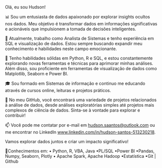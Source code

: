 Olá, eu sou Hudson!

📊 Sou um entusiasta de dados apaixonado por explorar insights ocultos nos dados. Meu objetivo é transformar dados em informações significativas e acionáveis que impulsionem a tomada de decisões inteligentes.

💼 Atualmente, trabalho como Analista de Sistemas e tenho experiência em SQL e visualização de dados. Estou sempre buscando expandir meu conhecimento e habilidades neste campo emocionante.

🔬 Tenho habilidades sólidas em Python, R e SQL, e estou constantemente explorando novas ferramentas e técnicas para aprimorar minhas análises. Além disso, sou proficiente em ferramentas de visualização de dados como Matplotlib, Seaborn e Power BI.

🎓 Sou formado em Sistemas de informação e continuo me educando através de cursos online, leituras e projetos práticos.

🌟 No meu GitHub, você encontrará uma variedade de projetos relacionados à análise de dados, desde análises exploratórias simples até projetos mais complexos de ciência de dados. Sinta-se à vontade para explorar e contribuir!

📫 Você pode me contatar por e-mail em hudson.saantos@outlook.com ou me encontrar no LinkedIn www.linkedin.com/in/hudson-santos-513230218.

Vamos explorar dados juntos e criar um impacto significativo!

🚀Conhecimentos em:
• Python, R, VBA, Java
•PL/SQL
•Power BI
•Pandas, Numpy, Seaborn, Plotly
• Apache Spark, Apache Hadoop
•Estatística
•Git | Github
